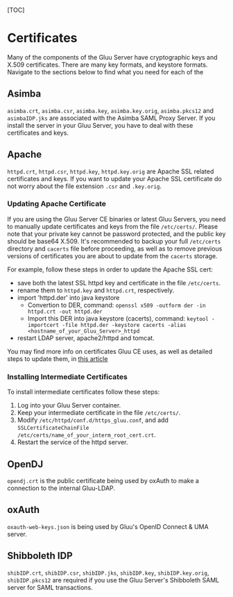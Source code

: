 [TOC]

# Certificates 
Many of the components of the Gluu Server have cryptographic keys and
X.509 certificates. There are many key formats, and keystore formats.
Navigate to the sections below to find what you need for each of the

## Asimba
`asimba.crt`, `asimba.csr`, `asimba.key`, `asimba.key.orig`,
`asimba.pkcs12` and `asimbaIDP.jks` are associated with the
Asimba SAML Proxy Server. If you install the server 
in your Gluu Server, you have to deal with these certificates
and keys.

## Apache
`httpd.crt`, `httpd.csr`, `httpd.key`, `httpd.key.orig` are Apache SSL
related certificates and keys. If you want to update your Apache SSL
certificate do not worry about the file extension `.csr` and `.key.orig`.

### Updating Apache Certificate
If you are using the Gluu Server CE binaries or latest Gluu Servers, you
need to manually update certificates and keys from the file
`/etc/certs/`. Please note that your private key cannot be password
protected, and the public key should be base64 X.509. It's recommended to
backup your full `/etc/certs` directory and `cacerts` file before
proceeding, as well as to remove previous versions of certificates
you are about to update from the `cacerts` storage.

For example, follow these steps in order to update the Apache SSL cert:

- save both the latest SSL httpd key and certificate in the file 
  `/etc/certs`.
- rename them to `httpd.key` and `httpd.crt`, respectively.
- import 'httpd.der' into java keystore
  - Convertion to DER, command: `openssl x509 -outform der -in httpd.crt -out httpd.der`
  - Import this DER into java keystore (cacerts), command: `keytool -importcert -file httpd.der -keystore cacerts -alias <hostname_of_your_Gluu_Server>_httpd`
- restart LDAP server, apache2/httpd and tomcat.

You may find more info on certificates Gluu CE uses, as well as detailed steps to update them, in [this article](../further-reading/cert-full-update-procedures.md)

### Installing Intermediate Certificates

To install intermediate certificates follow these steps:

1. Log into your Gluu Server container.
2. Keep your intermediate certificate in the file `/etc/certs/`.
3. Modify `/etc/httpd/conf.d/https_gluu.conf`, and add
   `SSLCertificateChainFile /etc/certs/name_of_your_interm_root_cert.crt`.
4. Restart the service of the httpd server.

## OpenDJ
`opendj.crt` is the public certificate being used by oxAuth to make a
connection to the internal Gluu-LDAP.

## oxAuth
`oxauth-web-keys.json` is being used by Gluu's OpenID Connect & UMA
server.

## Shibboleth IDP
`shibIDP.crt`, `shibIDP.csr`, `shibIDP.jks`, `shibIDP.key`,
`shibIDP.key.orig`, `shibIDP.pkcs12` are required if you use the Gluu
Server's Shibboleth SAML server for SAML transactions.
